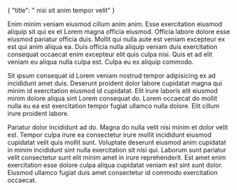 {
  "title": " nisi sit anim tempor velit"
}

Enim minim veniam eiusmod cillum anim anim. Esse exercitation eiusmod aliquip sit qui ex et Lorem magna officia eiusmod. Officia labore dolore esse eiusmod pariatur officia duis. Mollit qui nulla aute est veniam excepteur ex est qui anim aliqua ea. Duis officia nulla aliquip veniam duis exercitation consequat occaecat enim excepteur elit quis culpa nisi. Quis et ad elit veniam eu aliqua nulla culpa est. Culpa eu ex aliquip commodo.

Sit ipsum consequat id Lorem veniam nostrud tempor adipisicing ex ad incididunt amet duis. Deserunt proident dolor labore cupidatat magna qui minim id exercitation eiusmod id cupidatat. Elit irure laboris elit eiusmod minim dolore aliqua sint Lorem consequat do. Lorem occaecat do mollit nulla eu ea est exercitation tempor fugiat ullamco nulla dolore. Elit cillum irure proident labore.

Pariatur dolor incididunt ad do. Magna do nulla velit nisi minim et dolor velit est. Tempor culpa irure ea consectetur irure mollit incididunt eiusmod cupidatat velit quis mollit sunt. Voluptate deserunt eiusmod anim cupidatat in minim incididunt sint nulla exercitation sit nisi qui. Laborum sunt pariatur velit consectetur sunt elit minim amet in irure reprehenderit. Est amet enim exercitation esse dolore culpa aliqua cupidatat veniam est sint sunt dolor. Eiusmod ullamco fugiat duis amet consectetur id commodo exercitation occaecat.